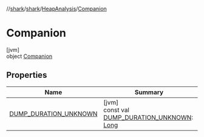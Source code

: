 //[shark](../../../../index.md)/[shark](../../index.md)/[HeapAnalysis](../index.md)/[Companion](index.md)

# Companion

[jvm]\
object [Companion](index.md)

## Properties

| Name | Summary |
|---|---|
| [DUMP_DURATION_UNKNOWN](-d-u-m-p_-d-u-r-a-t-i-o-n_-u-n-k-n-o-w-n.md) | [jvm]<br>const val [DUMP_DURATION_UNKNOWN](-d-u-m-p_-d-u-r-a-t-i-o-n_-u-n-k-n-o-w-n.md): [Long](https://kotlinlang.org/api/latest/jvm/stdlib/kotlin/-long/index.html) |
